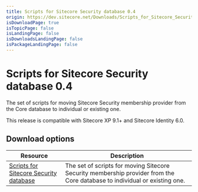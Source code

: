 ```yaml
---
title: Scripts for Sitecore Security database 0.4
origin: https://dev.sitecore.net/Downloads/Scripts_for_Sitecore_Security_database/0x/Scripts_for_Sitecore_Security_database_04.aspx
isDownloadPage: true
isTopicPage: false
isLandingPage: false
isDownloadsLandingPage: false
isPackageLandingPage: false
---
```


# Scripts for Sitecore Security database 0.4

The set of scripts for moving Sitecore Security membership provider from the Core database to individual or existing one.

  <Alert variant='warning' mb={4}>
    <AlertIcon />
    This release is compatible with Sitecore XP 9.1+ and Sitecore Identity 6.0.
  </Alert>
  

## Download options

 | Resource | Description |
 | --- | --- |
 | [Scripts for Sitecore Security database](https://scdp.blob.core.windows.net/downloads/Scripts%20for%20Sitecore%20Security%20database/0x/Scripts%20for%20Sitecore%20Security%20database%2004/Secure/Divide%20Core%20db%20into%20core%20security%20v0.4.zip) | The set of scripts for moving Sitecore Security membership provider from the Core database to individual or existing one. |